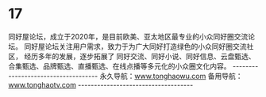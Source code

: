 # 17
   同好屋论坛，成立于2020年，是目前欧美、亚太地区最专业的小众同好圈交流论坛。    同好屋论坛关注用户需求，致力于为广大同好打造绿色的小众同好圈交流社区，    经历多年的发展，逐步拓展了    同好交流、同好小说、同好信息、云盘甄选、    合集甄选、品牌甄选、直播甄选、在线点播等多元化的小众圈文化内容。    ------------------------------------    永久导航：www.tonghaowu.com     备用导航：www.tonghaotv.com     ------------------------------------
